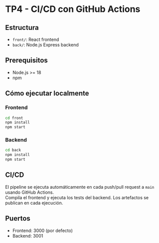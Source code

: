 # TP4 - CI/CD con GitHub Actions

## Estructura

- `front/`: React frontend
- `back/`: Node.js Express backend

## Prerequisitos

- Node.js >= 18
- npm

## Cómo ejecutar localmente

### Frontend
```bash
cd front
npm install
npm start
```

### Backend
```bash
cd back
npm install
npm start
```

## CI/CD

El pipeline se ejecuta automáticamente en cada push/pull request a `main` usando GitHub Actions.  
Compila el frontend y ejecuta los tests del backend. Los artefactos se publican en cada ejecución.

## Puertos

- Frontend: 3000 (por defecto)
- Backend: 3001
